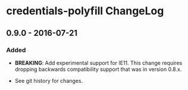 # credentials-polyfill ChangeLog

## 0.9.0 - 2016-07-21

### Added
- **BREAKING**: Add experimental support for IE11. This change requires
  dropping backwards compatibility support that was in version 0.8.x.

- See git history for changes.
